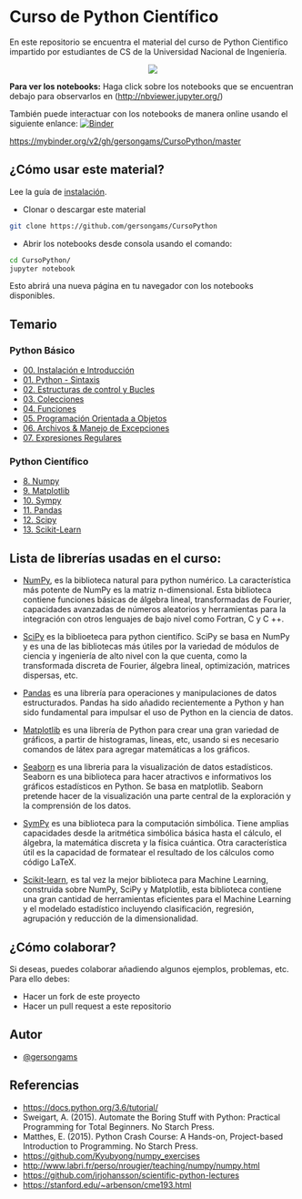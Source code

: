 # Curso de Python Científico

En este repositorio se encuentra el material del curso de Python Cientifico impartido por estudiantes de CS de la Universidad Nacional de Ingeniería.

<p align="center">
<img src="https://www.sololearn.com/Icons/Courses/1073.png">
</p>


__Para ver los notebooks:__ Haga click sobre los notebooks que se encuentran debajo para observarlos en (http://nbviewer.jupyter.org/)

También puede interactuar con los notebooks de manera online usando el siguiente enlance: [![Binder](https://mybinder.org/badge.svg)](https://mybinder.org/v2/gh/gersongams/CursoPython/master)

https://mybinder.org/v2/gh/gersongams/CursoPython/master

## ¿Cómo usar este material?

Lee la guía de [instalación](http://nbviewer.jupyter.org/github/Gerson231294/CursoPython/blob/master/Notebooks/0.%20Instalaci%C3%B3n%20e%20Introducci%C3%B3n.ipynb).

* Clonar o descargar este material
```bash
git clone https://github.com/gersongams/CursoPython
```
* Abrir los notebooks desde consola usando el comando: 
```bash
cd CursoPython/
jupyter notebook
```
Esto abrirá una nueva página en tu navegador con los notebooks disponibles.

## Temario

### Python Básico

* [00. Instalación e Introducción](http://nbviewer.jupyter.org/github/gersongams/CursoPython/blob/master/Notebooks/00-Instalaci%C3%B3n%20e%20Introducci%C3%B3n.ipynb)
* [01. Python - Sintaxis](http://nbviewer.jupyter.org/github/gersongams/CursoPython/blob/master/Notebooks/01-Python%20-%20Sintaxis.ipynb)
* [02. Estructuras de control y Bucles](http://nbviewer.jupyter.org/github/gersongams/CursoPython/blob/master/Notebooks/02-Contro%20de%20Flujo%20y%20Bucles.ipynb)
* [03. Colecciones](http://nbviewer.jupyter.org/github/gersongams/CursoPython/blob/master/Notebooks/03-Colecciones%20en%20Python.ipynb)
* [04. Funciones](http://nbviewer.jupyter.org/github/gersongams/CursoPython/blob/master/Notebooks/04-Funciones.ipynb)
* [05. Programación Orientada a Objetos](http://nbviewer.jupyter.org/github/gersongams/CursoPython/blob/master/Notebooks/05-Programacion%20orientada%20a%20objetos.ipynb)
* [06. Archivos & Manejo de Excepciones](http://nbviewer.jupyter.org/github/gersongams/CursoPython/blob/master/Notebooks/06-Archivos%2C%20Manejo%20de%20Errores%20%26%20Excepciones.ipynb)
* [07. Expresiones Regulares](http://nbviewer.jupyter.org/github/gersongams/CursoPython/blob/master/Notebooks/07-Expresiones%20Regulares.ipynb)

### Python Científico

* [8. Numpy](http://nbviewer.jupyter.org/github/gersongams/CursoPython/blob/master/Notebooks/08-Numpy%20-%20Introducci%C3%B3n.ipynb)
* [9. Matplotlib](http://nbviewer.jupyter.org/github/gersongams/CursoPython/blob/master/Notebooks/09-Matplotlib.ipynb)
* [10. Sympy](http://nbviewer.jupyter.org/github/gersongams/CursoPython/blob/master/Notebooks/10-Sympy.ipynb)
* [11. Pandas](http://nbviewer.jupyter.org/github/gersongams/CursoPython/blob/master/Notebooks/11-Pandas.ipynb)
* [12. Scipy](http://nbviewer.jupyter.org/github/gersongams/CursoPython/blob/master/Notebooks/12-Scipy.ipynb)
* [13. Scikit-Learn](http://nbviewer.jupyter.org/github/gersongams/CursoPython/blob/master/Notebooks/13-Scikit-Learn.ipynb)

## Lista de librerías usadas en el curso:

* [NumPy](http://www.numpy.org/), es la biblioteca natural para  python numérico. La característica más potente de NumPy es la  matriz n-dimensional. Esta biblioteca  contiene funciones básicas de álgebra lineal, transformadas de Fourier, capacidades avanzadas de números aleatorios y herramientas para la integración con otros lenguajes de bajo nivel como Fortran, C y C ++.

* [SciPy](https://www.scipy.org/) es la biblioeteca para python científico. SciPy se basa en NumPy y es una de las bibliotecas más útiles por la variedad de módulos de ciencia y ingeniería de alto nivel con la que cuenta, como la transformada discreta de Fourier,  álgebra lineal, optimización,  matrices dispersas, etc.

* [Pandas](http://pandas.pydata.org/) es una librería  para operaciones y manipulaciones de datos estructurados. Pandas ha sido añadido  recientemente a Python y han sido fundamental para impulsar el uso de Python en la ciencia de datos.

* [Matplotlib](http://matplotlib.org/) es una librería de Python  para  crear una gran variedad de gráficos, a partir de histogramas, lineas, etc, usando si es necesario  comandos de látex para agregar matemáticas a los gráficos.

* [Seaborn](https://seaborn.pydata.org/) es una libreria para la visualización de datos estadísticos. Seaborn es una biblioteca para hacer atractivos e informativos los gráficos estadísticos en Python. Se basa en matplotlib. Seaborn pretende hacer de la visualización una parte central de la exploración y la comprensión de los datos.

* [SymPy](https://simpy.readthedocs.io/en/latest/) es una biblioteca  para la computación simbólica. Tiene amplias capacidades desde la aritmética simbólica básica hasta el cálculo, el álgebra, la matemática discreta y la física cuántica. Otra característica útil es la capacidad de formatear el resultado de los cálculos como código LaTeX.

* [Scikit-learn](http://scikit-learn.org/stable/), es tal vez la mejor biblioteca para Machine Learning, construida sobre NumPy, SciPy y Matplotlib, esta biblioteca contiene una gran cantidad de herramientas eficientes para el Machine Learning y el modelado estadístico incluyendo clasificación, regresión, agrupación y reducción de la dimensionalidad.

## ¿Cómo colaborar?
Si deseas, puedes colaborar añadiendo algunos ejemplos, problemas, etc. Para ello debes:

* Hacer un fork de este proyecto
* Hacer un pull request a este repositorio

## Autor
* [@gersongams](https://github.com/gersongams)

## Referencias
- https://docs.python.org/3.6/tutorial/
- Sweigart, A. (2015). Automate the Boring Stuff with Python: Practical Programming for Total Beginners. No Starch Press.
- Matthes, E. (2015). Python Crash Course: A Hands-on, Project-based Introduction to Programming. No Starch Press.
- https://github.com/Kyubyong/numpy_exercises
- http://www.labri.fr/perso/nrougier/teaching/numpy/numpy.html
- https://github.com/jrjohansson/scientific-python-lectures
- https://stanford.edu/~arbenson/cme193.html
